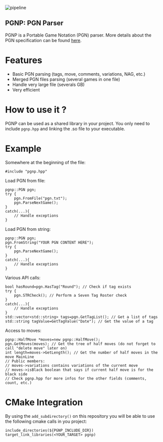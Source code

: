 ![pipeline](https://gitlab.com/manzerbredes/pgnp/badges/master/pipeline.svg)

## PGNP: PGN Parser

PGNP is a Portable Game Notation (PGN) parser. More details about the
PGN specification can be found [here](https://www.chessclub.com/help/PGN-spec).

# Features
- Basic PGN parsing (tags, move, comments, variations, NAG, etc.)
- Merged PGN files parsing (several games in one file)
- Handle very large file (severals GB)
- Very efficient

# How to use it ?
PGNP can be used as a shared library in your project.
You only need to include `pgnp.hpp` and linking the .so file to your
executable.

# Example
Somewhere at the beginning of the file:

    #include "pgnp.hpp"
Load PGN from file:

    pgnp::PGN pgn;
    try {
        pgn.FromFile("pgn.txt");
        pgn.ParseNextGame();
    }
    catch(...){
        // Handle exceptions
    }
Load PGN from string:

    pgnp::PGN pgn;
    pgn.FromString("YOUR PGN CONTENT HERE");
    try {
        pgn.ParseNextGame();
    }
    catch(...){
        // Handle exceptions
    }
Various API calls:

    bool hasRound=pgn.HasTag("Round"); // Check if tag exists
    try {
        pgn.STRCheck(); // Perform a Seven Tag Roster check
    }
    catch(...){
        // Handle exceptions
    }
    std::vector<std::string> tags=pgn.GetTagList(); // Get a list of tags
    std::string tagValue=GetTagValue("Date"); // Get the value of a tag
Access to moves:

    pgnp::HalfMove *moves=new pgnp::HalfMove();
    pgn.GetMoves(moves); // Get the tree of half moves (do not forget to call "delete move" later on)
    int length=moves->GetLength(); // Get the number of half moves in the move MainLine
    // Public members:
    // moves->variations contains variations of the current move
    // moves->isBlack boolean that says if current half move is for the black side
    // Check pgnp.hpp for more infos for the other fields (comments, count, etc.)

# CMake Integration
By using the `add_subdirectory()` on this repository you will be able to use the following cmake calls in you project:

    include_directories(${PGNP_INCLUDE_DIR})
    target_link_libraries(<YOUR_TARGET> pgnp)


